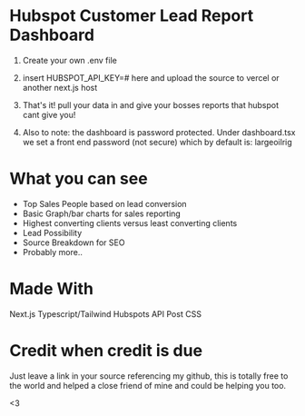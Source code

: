 # Hubspot Customer Lead Report Dashboard

1. Create your own .env file

2. insert HUBSPOT_API_KEY=# here and upload the source to vercel or another next.js host

3. That's it! pull your data in and give your bosses reports that hubspot cant give you!

4. Also to note: the dashboard is password protected. Under dashboard.tsx we set a front end password (not secure) which by default is: largeoilrig

# What you can see
- Top Sales People based on lead conversion
- Basic Graph/bar charts for sales reporting
- Highest converting clients versus least converting clients
- Lead Possibility
- Source Breakdown for SEO
- Probably more..

# Made With

Next.js
Typescript/Tailwind
Hubspots API
Post CSS

# Credit when credit is due

Just leave a link in your source referencing my github, this is totally free to the world and helped a close friend of mine and could be helping you too.

<3
